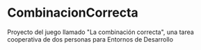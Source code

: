 # CombinacionCorrecta
Proyecto del juego llamado "La combinación correcta", una tarea cooperativa de dos personas para Entornos de Desarrollo

